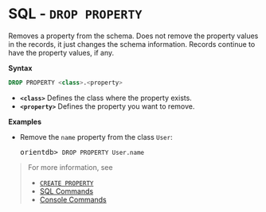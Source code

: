 # SQL - `DROP PROPERTY`

Removes a property from the schema.  Does not remove the property values in the records, it just changes the schema information.  Records continue to have the property values, if any.

**Syntax**

```sql
DROP PROPERTY <class>.<property>
```

- **`<class>`** Defines the class where the property exists.
- **`<property>`** Defines the property you want to remove.

**Examples**

- Remove the `name` property from the class `User`:

  <pre>
  orientdb> <code class="lang-sql userinput">DROP PROPERTY User.name</code>
  </pre>


>For more information, see
>- [`CREATE PROPERTY`](SQL-Create-Property.md)
>- [SQL Commands](SQL.md)
>- [Console Commands](Console-Commands.md)